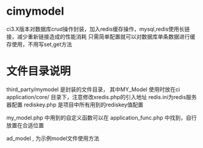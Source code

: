 # cimymodel
ci3.X版本对数据库crud操作封装，加入redis缓存操作，mysql,redis使用长链接，减少重新链接造成的性能消耗
只需简单配置就可以对数据库单条数据进行缓存使用，不用写set,get方法

# 文件目录说明
third_party/mymodel  是封装的文件目录，
其中MY_Model 使用时放在ci application/core/ 目录下，注意修改xredis.php的引入地址
redis.ini为redis服务器配置
rediskey.php 是项目中所有用到的rediskey值配置

my_model.php 中用到的自定义函数可以在 application_func.php 中找到，自行放置在合适位置


ad_model , 为示例model文件使用方法
